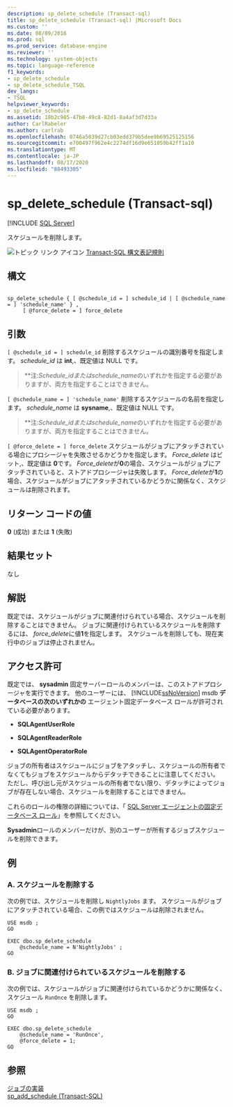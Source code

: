 ```yaml
---
description: sp_delete_schedule (Transact-sql)
title: sp_delete_schedule (Transact-sql) |Microsoft Docs
ms.custom: ''
ms.date: 08/09/2016
ms.prod: sql
ms.prod_service: database-engine
ms.reviewer: ''
ms.technology: system-objects
ms.topic: language-reference
f1_keywords:
- sp_delete_schedule
- sp_delete_schedule_TSQL
dev_langs:
- TSQL
helpviewer_keywords:
- sp_delete_schedule
ms.assetid: 18b2c985-47b8-49c8-82d1-8a4af3d7d33a
author: CarlRabeler
ms.author: carlrab
ms.openlocfilehash: 0746a5039d27cb03edd379b5dee9b69525125156
ms.sourcegitcommit: e700497f962e4c2274df16d9e651059b42ff1a10
ms.translationtype: MT
ms.contentlocale: ja-JP
ms.lasthandoff: 08/17/2020
ms.locfileid: "88493305"
---
```

# <a name="sp_delete_schedule-transact-sql"></a>sp_delete_schedule (Transact-sql)
[!INCLUDE [SQL Server](../../includes/applies-to-version/sqlserver.md)]

  スケジュールを削除します。  
 
 ![トピック リンク アイコン](../../database-engine/configure-windows/media/topic-link.gif "トピック リンク アイコン") [Transact-SQL 構文表記規則](../../t-sql/language-elements/transact-sql-syntax-conventions-transact-sql.md)  
  
## <a name="syntax"></a>構文  
  
```  
  
sp_delete_schedule { [ @schedule_id = ] schedule_id | [ @schedule_name = ] 'schedule_name' } ,  
     [ @force_delete = ] force_delete  
```  
  
## <a name="arguments"></a>引数  
`[ @schedule_id = ] schedule_id` 削除するスケジュールの識別番号を指定します。 *schedule_id* は **int**,、既定値は NULL です。  
  
> **注:***Schedule_id*または*schedule_name*のいずれかを指定する必要がありますが、両方を指定することはできません。  
  
`[ @schedule_name = ] 'schedule_name'` 削除するスケジュールの名前を指定します。 *schedule_name* は **sysname**,、既定値は NULL です。  
  
> **注:***Schedule_id*または*schedule_name*のいずれかを指定する必要がありますが、両方を指定することはできません。  
  
`[ @force_delete = ] force_delete` スケジュールがジョブにアタッチされている場合にプロシージャを失敗させるかどうかを指定します。 *Force_delete* はビット,、既定値は **0**です。 *Force_delete*が**0**の場合、スケジュールがジョブにアタッチされていると、ストアドプロシージャは失敗します。 *Force_delete*が**1**の場合、スケジュールがジョブにアタッチされているかどうかに関係なく、スケジュールは削除されます。  
  
## <a name="return-code-values"></a>リターン コードの値  
 **0** (成功) または **1** (失敗)  
  
## <a name="result-sets"></a>結果セット  
 なし  
  
## <a name="remarks"></a>解説  
 既定では、スケジュールがジョブに関連付けられている場合、スケジュールを削除することはできません。 ジョブに関連付けられているスケジュールを削除するには、 *force_delete*に値**1**を指定します。 スケジュールを削除しても、現在実行中のジョブは停止されません。  
  
## <a name="permissions"></a>アクセス許可  
 既定では、 **sysadmin** 固定サーバーロールのメンバーは、このストアドプロシージャを実行できます。 他のユーザーには、 [!INCLUDE[ssNoVersion](../../includes/ssnoversion-md.md)] msdb **データベースの次のいずれかの** エージェント固定データベース ロールが許可されている必要があります。  
  
-   **SQLAgentUserRole**  
  
-   **SQLAgentReaderRole**  
  
-   **SQLAgentOperatorRole**  
  
 ジョブの所有者はスケジュールにジョブをアタッチし、スケジュールの所有者でなくてもジョブをスケジュールからデタッチできることに注意してください。 ただし、呼び出し元がスケジュールの所有者でない限り、デタッチによってジョブが存在しない場合、スケジュールを削除することはできません。  
  
 これらのロールの権限の詳細については、「 [SQL Server エージェントの固定データベース ロール](../../ssms/agent/sql-server-agent-fixed-database-roles.md)」を参照してください。  
  
 **Sysadmin**ロールのメンバーだけが、別のユーザーが所有するジョブスケジュールを削除できます。  
  
## <a name="examples"></a>例  
  
### <a name="a-deleting-a-schedule"></a>A. スケジュールを削除する  
 次の例では、スケジュールを削除し `NightlyJobs` ます。 スケジュールがジョブにアタッチされている場合、この例ではスケジュールは削除されません。  
  
```  
USE msdb ;  
GO  
  
EXEC dbo.sp_delete_schedule  
    @schedule_name = N'NightlyJobs' ;  
GO  
```  
  
### <a name="b-deleting-a-schedule-attached-to-a-job"></a>B. ジョブに関連付けられているスケジュールを削除する  
 次の例では、スケジュールがジョブに関連付けられているかどうかに関係なく、スケジュール `RunOnce` を削除します。  
  
```  
USE msdb ;  
GO  
  
EXEC dbo.sp_delete_schedule  
    @schedule_name = 'RunOnce',  
    @force_delete = 1;  
GO  
```  
  
## <a name="see-also"></a>参照  
 [ジョブの実装](../../ssms/agent/implement-jobs.md)   
 [sp_add_schedule &#40;Transact-SQL&#41;](../../relational-databases/system-stored-procedures/sp-add-schedule-transact-sql.md)  
  
  
